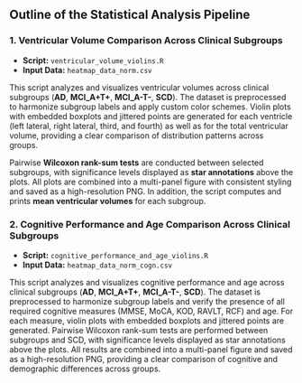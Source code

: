 ## Outline of the Statistical Analysis Pipeline

### 1. Ventricular Volume Comparison Across Clinical Subgroups

- **Script:** `ventricular_volume_violins.R`  
- **Input Data:** `heatmap_data_norm.csv`  

This script analyzes and visualizes ventricular volumes across clinical subgroups (**AD**, **MCI_A+T+**, **MCI_A-T-**, **SCD**). The dataset is preprocessed to harmonize subgroup labels and apply custom color schemes. Violin plots with embedded boxplots and jittered points are generated for each ventricle (left lateral, right lateral, third, and fourth) as well as for the total ventricular volume, providing a clear comparison of distribution patterns across groups.

Pairwise **Wilcoxon rank-sum tests** are conducted between selected subgroups, with significance levels displayed as **star annotations** above the plots. All plots are combined into a multi-panel figure with consistent styling and saved as a high-resolution PNG. In addition, the script computes and prints **mean ventricular volumes** for each subgroup.

### 2. Cognitive Performance and Age Comparison Across Clinical Subgroups

- **Script:** `cognitive_performance_and_age_violins.R`  
- **Input Data:** `heatmap_data_norm_cogn.csv`  

This script analyzes and visualizes cognitive performance and age across clinical subgroups (**AD**, **MCI_A+T+**, **MCI_A-T-**, **SCD**). The dataset is preprocessed to harmonize subgroup labels and verify the presence of all required cognitive measures (MMSE, MoCA, KOD, RAVLT, RCF) and age. For each measure, violin plots with embedded boxplots and jittered points are generated. Pairwise Wilcoxon rank-sum tests are performed between subgroups and SCD, with significance levels displayed as star annotations above the plots. All results are combined into a multi-panel figure and saved as a high-resolution PNG, providing a clear comparison of cognitive and demographic differences across groups.

